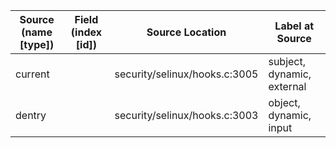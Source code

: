 | Source (name [type]) | Field (index [id]) | Source Location               | Label at Source             |
|----------------------|--------------------|-------------------------------|-----------------------------|
| current              |                    | security/selinux/hooks.c:3005 | subject, dynamic, external  |
| dentry               |                    | security/selinux/hooks.c:3003 | object, dynamic, input      |